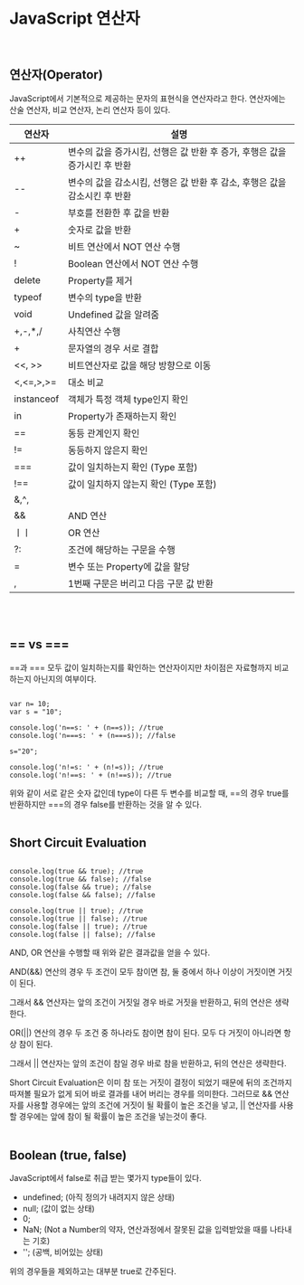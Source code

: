 # JavaScript 연산자
<br>

## 연산자(Operator)

JavaScript에서 기본적으로 제공하는 문자의 표현식을 연산자라고 한다.
연산자에는 산술 연산자, 비교 연산자, 논리 연산자 등이 있다.
 

|연산자|설명|
|--|--|
|++|	변수의 값을 증가시킴, 선행은 값 반환 후 증가, 후행은 값을 증가시킨 후 반환|
|--|변수의 값을 감소시킴, 선행은 값 반환 후 감소, 후행은 값을 감소시킨 후 반환|
|-|부호를 전환한 후 값을 반환|
|+|	숫자로 값을 반환|
|~	|비트 연산에서 NOT 연산 수행|
|!|	Boolean 연산에서 NOT 연산 수행|
|delete|Property를 제거|
|typeof|변수의 type을 반환|
|void|Undefined 값을 알려줌|
|+,-,*,/|사칙연산 수행|
|+|문자열의 경우 서로 결합|
|<<, >>|비트연산자로 값을 해당 방향으로 이동|
|<,<=,>,>=|	대소 비교|
|instanceof|객체가 특정 객체 type인지 확인|
|in|Property가 존재하는지 확인|
|==|동등 관계인지 확인|
|!=	|동등하지 않은지 확인|
|===|	값이 일치하는지 확인 (Type 포함)|
|!==|	값이 일치하지 않는지 확인 (Type 포함)|
|&,^,||	비트 연산자로 AND, XOR, OR 연산|
|&&|	AND 연산|
|ㅣㅣ	|OR 연산|
|?:|	조건에 해당하는 구문을 수행|
|=|	변수 또는 Property에 값을 할당|
|,|	1번째 구문은 버리고 다음 구문 값 반환|
 <br>
<br>

 

## == vs ===

==과 === 모두 값이 일치하는지를 확인하는 연산자이지만 차이점은 자료형까지 비교하는지 아닌지의 여부이다.

<pre><code>
var n= 10;
var s = "10";

console.log('n==s: ' + (n==s)); //true
console.log('n===s: ' + (n===s)); //false

s="20";

console.log('n!=s: ' + (n!=s)); //true
console.log('n!==s: ' + (n!==s)); //true
</code></pre>

위와 같이 서로 같은 숫자 값인데 type이 다른 두 변수를 비교할 때, ==의 경우 true를 반환하지만 ===의 경우 false를 반환하는 것을 알 수 있다.
<br>
<br>
 

## Short Circuit Evaluation
 
<pre><code>
console.log(true && true); //true
console.log(true && false); //false
console.log(false && true); //false
console.log(false && false); //false

console.log(true || true); //true
console.log(true || false); //true
console.log(false || true); //true
console.log(false || false); //false
</pre></code>

AND, OR 연산을 수행할 때 위와 같은 결과값을 얻을 수 있다.

 

AND(&&) 연산의 경우 두 조건이 모두 참이면 참, 둘 중에서 하나 이상이 거짓이면 거짓이 된다.

그래서 && 연산자는 앞의 조건이 거짓일 경우 바로 거짓을 반환하고, 뒤의 연산은 생략한다.

 

OR(||) 연산의 경우 두 조건 중 하나라도 참이면 참이 된다. 모두 다 거짓이 아니라면 항상 참이 된다.

그래서 || 연산자는 앞의 조건이 참일 경우 바로 참을 반환하고, 뒤의 연산은 생략한다.

Short Circuit Evaluation은 이미 참 또는 거짓이 결정이 되었기 때문에 뒤의 조건까지 따져볼 필요가 없게 되어 바로 결과를 내어 버리는 경우를 의미한다. 그러므로 && 연산자를 사용할 경우에는 앞의 조건에 거짓이 될 확률이 높은 조건을 넣고, || 연산자를 사용할 경우에는 앞에 참이 될 확률이 높은 조건을 넣는것이 좋다.
<br>
<br>
 

## Boolean (true, false)

JavaScript에서 false로 취급 받는 몇가지 type들이 있다.

- undefined; (아직 정의가 내려지지 않은 상태)
- null; (값이 없는 상태)
- 0;
- NaN; (Not a Number의 약자, 연산과정에서 잘못된 값을 입력받았을 때를 나타내는 기호)
- ''; (공백, 비어있는 상태)

위의 경우들을 제외하고는 대부분 true로 간주된다.
